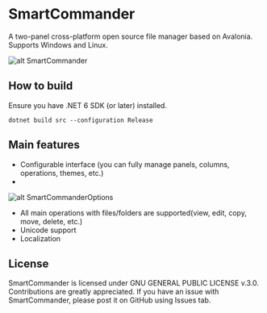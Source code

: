 # SmartCommander

A two-panel cross-platform open source file manager based on Avalonia. Supports Windows and Linux.

![alt SmartCommander](https://github.com/anovik/SmartCommander/blob/main/img/main_windows.png)

## How to build

Ensure you have .NET 6 SDK (or later) installed.
```
dotnet build src --configuration Release
```
## Main features

- Configurable interface (you can fully manage panels, columns, operations, themes, etc.)
- 
![alt SmartCommanderOptions](https://github.com/anovik/SmartCommander/blob/main/img/dark_options.png)
  
- All main operations with files/folders are supported(view, edit, copy, move, delete, etc.)
- Unicode support
- Localization

## License

SmartCommander is licensed under GNU GENERAL PUBLIC LICENSE v.3.0. Contributions are greatly appreciated. If you have an issue with SmartCommander, please post it on GitHub using Issues tab.

